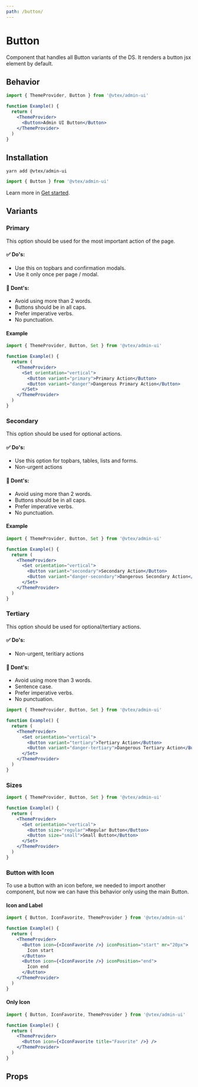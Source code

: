 ```yaml
---
path: /button/
---
```


# Button

Component that handles all Button variants of the DS. It renders a button jsx element by default.

## Behavior

```jsx
import { ThemeProvider, Button } from '@vtex/admin-ui'

function Example() {
  return (
    <ThemeProvider>
      <Button>Admin UI Button</Button>
    </ThemeProvider>
  )
}
```

## Installation

```static
yarn add @vtex/admin-ui
```

```jsx static
import { Button } from '@vtex/admin-ui'
```

Learn more in [Get started](/docs/get-started/).

## Variants

### Primary

This option should be used for the most important action of the page.

#### ✅ Do's:

- Use this on topbars and confirmation modals.
- Use it only once per page / modal.

#### 🚫 Dont's:

- Avoid using more than 2 words.
- Buttons should be in all caps.
- Prefer imperative verbs.
- No punctuation.

#### Example

```jsx
import { ThemeProvider, Button, Set } from '@vtex/admin-ui'

function Example() {
  return (
    <ThemeProvider>
      <Set orientation="vertical">
        <Button variant="primary">Primary Action</Button>
        <Button variant="danger">Dangerous Primary Action</Button>
      </Set>
    </ThemeProvider>
  )
}
```

### Secondary

This option should be used for optional actions.

#### ✅ Do's:

- Use this option for topbars, tables, lists and forms.
- Non-urgent actions

#### 🚫 Dont's:

- Avoid using more than 2 words.
- Buttons should be in all caps.
- Prefer imperative verbs.
- No punctuation.

#### Example

```jsx
import { ThemeProvider, Button, Set } from '@vtex/admin-ui'

function Example() {
  return (
    <ThemeProvider>
      <Set orientation="vertical">
        <Button variant="secondary">Secondary Action</Button>
        <Button variant="danger-secondary">Dangerous Secondary Action</Button>
      </Set>
    </ThemeProvider>
  )
}
```

### Tertiary

This option should be used for optional/tertiary actions.

#### ✅ Do's:

- Non-urgent, teritiary actions

#### 🚫 Dont's:

- Avoid using more than 3 words.
- Sentence case.
- Prefer imperative verbs.
- No punctuation.

```jsx
import { ThemeProvider, Button, Set } from '@vtex/admin-ui'

function Example() {
  return (
    <ThemeProvider>
      <Set orientation="vertical">
        <Button variant="tertiary">Tertiary Action</Button>
        <Button variant="danger-tertiary">Dangerous Tertiary Action</Button>
      </Set>
    </ThemeProvider>
  )
}
```

### Sizes

```jsx
import { ThemeProvider, Button, Set } from '@vtex/admin-ui'

function Example() {
  return (
    <ThemeProvider>
      <Set orientation="vertical">
        <Button size="regular">Regular Button</Button>
        <Button size="small">Small Button</Button>
      </Set>
    </ThemeProvider>
  )
}
```

### Button with Icon

To use a button with an icon before, we needed to import another component, but now we can have this behavior only using the main Button.

#### Icon and Label

```jsx
import { Button, IconFavorite, ThemeProvider } from '@vtex/admin-ui'

function Example() {
  return (
    <ThemeProvider>
      <Button icon={<IconFavorite />} iconPosition="start" mr="20px">
        Icon start
      </Button>
      <Button icon={<IconFavorite />} iconPosition="end">
        Icon end
      </Button>
    </ThemeProvider>
  )
}
```

#### Only Icon

```jsx
import { Button, IconFavorite, ThemeProvider } from '@vtex/admin-ui'

function Example() {
  return (
    <ThemeProvider>
      <Button icon={<IconFavorite title="Favorite" />} />
    </ThemeProvider>
  )
}
```

## Props

<proptypes heading="Button" component="Button" />

